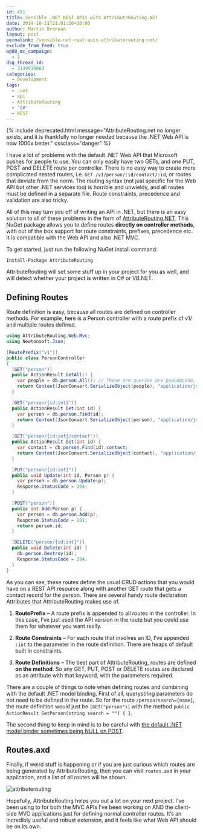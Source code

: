 ```yaml
---
id: 451
title: Sensible .NET REST APIs with AttributeRouting.NET
date: 2014-10-21T21:01:26+10:00
author: Martin Brennan
layout: post
permalink: /sensible-net-rest-apis-attributerouting-net/
exclude_from_feed: true
wp88_mc_campaign:
  - 1
dsq_thread_id:
  - 3139919063
categories:
  - Development
tags:
  - .net
  - api
  - AttributeRouting
  - 'C#'
  - REST
---
```


{% include deprecated.html message="AttributeRouting.net no longer exists, and it is thankfully no longer needed because the .NET Web API is now 1000x better." cssclass="danger" %}

I have a lot of problems with the default .NET Web API that Microsoft pushes for people to use. You can only easily have two GETs, and one PUT, POST and DELETE route per controller. There is no easy way to create more complicated nested routes, i.e. `GET /v1/person/:id/contact/:id`, or routes that deviate from the norm. The routing syntax (not just specific for the Web API but other .NET services too) is horrible and unwieldy, and all routes must be defined in a separate file. Route constraints, precedence and validation are also tricky.

All of this may turn you off of writing an API in .NET, but there is an easy solution to all of these problems in the form of [AttributeRouting.NET](http://attributerouting.net/). This NuGet package allows you to define routes **directly on controller methods**, with out of the box support for route constraints, prefixes, precedence etc. It is compatible with the Web API and also .NET MVC.<!--more-->

To get started, just run the following NuGet install command:

`Install-Package AttributeRouting`

AttributeRouting will set some stuff up in your project for you as well, and will detect whether your project is written in C# or VB.NET.

## Defining Routes

Route definition is easy, because all routes are defined on controller methods. For example, here is a Person controller with a route prefix of v1/ and multiple routes defined.

```csharp
using AttributeRouting.Web.Mvc;
using Newtonsoft.Json;

[RoutePrefix("v1")]
public class PersonController
{
  [GET("person")]
  public ActionResult GetAll() {
    var people = db.person.All(); // These orm queries are pseudocode, your own implementation will dictate.
    return Content(JsonConvert.SerializeObject(people), "application/json");
  }

  [GET("person/{id:int}")]
  public ActionResult Get(int id) {
    var person = db.person.Find(id);
    return Content(JsonConvert.SerializeObject(person), "application/json");
  }

  [GET("person/{id:int}/contact")]
  public ActionResult Get(int id) {
    var contact = db.person.Find(id).contact;
    return Content(JsonConvert.SerializeObject(contact), "application/json");
  }

  [PUT("person/{id:int}")]
  public void Update(int id, Person p) {
    var person = db.person.Update(p);
    Response.StatusCode = 204;
  }

  [POST("person")]
  public int Add(Person p) {
    var person = db.person.Add(p);
    Response.StatusCode = 201;
    return person.id;
  }

  [DELETE("person/{id:int}")]
  public void Delete(int id) {
    db.person.Destroy(id);
    Response.StatusCode = 204;
  }
}
```

As you can see, these routes define the usual CRUD actions that you would have on a REST API resource along with another GET route that gets a contact record for the person. There are several handy route declaration Attributes that AttributeRouting makes use of.

1. **RoutePrefix** – A route prefix is appended to all routes in the controller. In this case, I’ve just used the API version in the route but you could use them for whatever you want really.

2. **Route Constraints** – For each route that involves an ID, I’ve appended `:int` to the parameter in the route definition. There are heaps of default built in constraints.

3. **Route Definitions** – The best part of AttributeRouting, routes are defined **on the method**. So any GET, PUT, POST or DELETE routes are declared as an attribute with that keyword, with the parameters required.

There are a couple of things to note when defining routes and combining with the default .NET model binding. First of all, querystring parameters do not need to be defined in the route. So for the route `/person?search={name}`, the route definition would just be `[GET("person")]` with the method `public ActionResult GetPerson(string search = "") { }`.

The second thing to keep in mind is to be careful with [the default .NET model binder sometimes being NULL on POST](http://www.martin-brennan.com/net-mvc-4-model-binding-null-on-post/).

## Routes.axd

Finally, if weird stuff is happening or if you are just curious which routes are being generated by AttributeRouting, then you can visit `routes.axd` in your application, and a list of all routes will be shown.

![attributerouting](/images/attributerouting.jpg)

Hopefully, AttributeRouting helps you out a lot on your next project. I’ve been using to for both the MVC APIs I’ve been working on AND the client-side MVC applications just for defining normal controller routes. It’s an incredibly useful and robust extension, and it feels like what Web API should be on its own.
